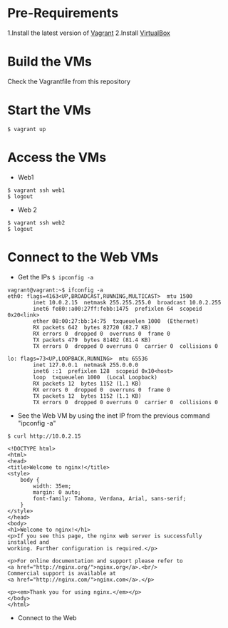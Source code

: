 # Pre-Requirements

1.Install the latest version of [Vagrant](https://www.vagrantup.com/docs/installation)
2.Install [VirtualBox](https://www.virtualbox.org/)


# Build the VMs
Check the Vagrantfile from this repository


# Start the VMs

```$ vagrant up```

# Access the VMs

- Web1
```
$ vagrant ssh web1
$ logout
```

- Web 2
```
$ vagrant ssh web2
$ logout
```
# Connect to the Web VMs

- Get the IPs
```$ ipconfig -a```
```
vagrant@vagrant:~$ ifconfig -a
eth0: flags=4163<UP,BROADCAST,RUNNING,MULTICAST>  mtu 1500
        inet 10.0.2.15  netmask 255.255.255.0  broadcast 10.0.2.255
        inet6 fe80::a00:27ff:febb:1475  prefixlen 64  scopeid 0x20<link>
        ether 08:00:27:bb:14:75  txqueuelen 1000  (Ethernet)
        RX packets 642  bytes 82720 (82.7 KB)
        RX errors 0  dropped 0  overruns 0  frame 0
        TX packets 479  bytes 81402 (81.4 KB)
        TX errors 0  dropped 0 overruns 0  carrier 0  collisions 0

lo: flags=73<UP,LOOPBACK,RUNNING>  mtu 65536
        inet 127.0.0.1  netmask 255.0.0.0
        inet6 ::1  prefixlen 128  scopeid 0x10<host>
        loop  txqueuelen 1000  (Local Loopback)
        RX packets 12  bytes 1152 (1.1 KB)
        RX errors 0  dropped 0  overruns 0  frame 0
        TX packets 12  bytes 1152 (1.1 KB)
        TX errors 0  dropped 0 overruns 0  carrier 0  collisions 0
```


- See the Web VM by using the inet IP from the previous command "ipconfig -a"
```
$ curl http://10.0.2.15
```
```
<!DOCTYPE html>
<html>
<head>
<title>Welcome to nginx!</title>
<style>
    body {
        width: 35em;
        margin: 0 auto;
        font-family: Tahoma, Verdana, Arial, sans-serif;
    }
</style>
</head>
<body>
<h1>Welcome to nginx!</h1>
<p>If you see this page, the nginx web server is successfully installed and
working. Further configuration is required.</p>

<p>For online documentation and support please refer to
<a href="http://nginx.org/">nginx.org</a>.<br/>
Commercial support is available at
<a href="http://nginx.com/">nginx.com</a>.</p>

<p><em>Thank you for using nginx.</em></p>
</body>
</html>
```

- Connect to the Web

